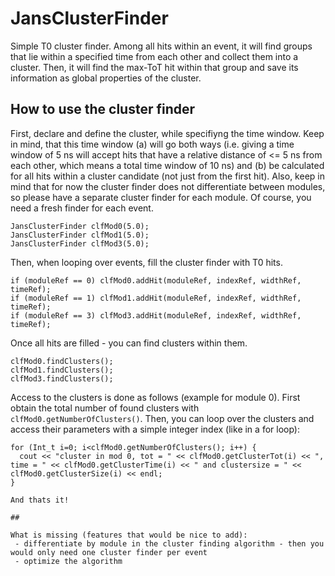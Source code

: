 # JansClusterFinder
Simple T0 cluster finder. Among all hits within an event, it will find groups that lie within a specified time from each other and collect them into a cluster. Then, it will find the max-ToT hit within that group and save its information as global properties of the cluster.

## How to use the cluster finder
First, declare and define the cluster, while specifiyng the time window. Keep in mind, that this time window (a) will go both ways (i.e. giving a time window of 5 ns will accept hits that have a relative distance of <= 5 ns from each other, which means a total time window of 10 ns) and (b) be calculated for all hits within a cluster candidate (not just from the first hit). Also, keep in mind that for now the cluster finder does not differentiate between modules, so please have a separate cluster finder for each module. Of course, you need a fresh finder for each event.

```
JansClusterFinder clfMod0(5.0);
JansClusterFinder clfMod1(5.0);
JansClusterFinder clfMod3(5.0);
```

Then, when looping over events, fill the cluster finder with T0 hits. 

```	
if (moduleRef == 0) clfMod0.addHit(moduleRef, indexRef, widthRef, timeRef);
if (moduleRef == 1) clfMod1.addHit(moduleRef, indexRef, widthRef, timeRef);
if (moduleRef == 3) clfMod3.addHit(moduleRef, indexRef, widthRef, timeRef);
```

Once all hits are filled - you can find clusters within them. 

```
clfMod0.findClusters();
clfMod1.findClusters();
clfMod3.findClusters();
```

Access to the clusters is done as follows (example for module 0). First obtain the total number of found clusters with `clfMod0.getNumberOfClusters()`. Then, you can loop over the clusters and access their parameters with a simple integer index (like in a for loop):

```
for (Int_t i=0; i<clfMod0.getNumberOfClusters(); i++) {
  cout << "cluster in mod 0, tot = " << clfMod0.getClusterTot(i) << ", time = " << clfMod0.getClusterTime(i) << " and clustersize = " << clfMod0.getClusterSize(i) << endl;
}

And thats it!

##

What is missing (features that would be nice to add):
 - differentiate by module in the cluster finding algorithm - then you would only need one cluster finder per event
 - optimize the algorithm
